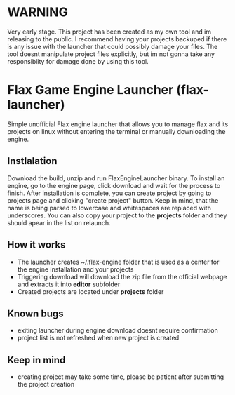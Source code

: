 # WARNING

Very early stage. This project has been created as my own tool and im releasing to the public. I recommend having your projects backuped if there is any issue with the launcher that could possibly damage your files. The tool doesnt manipulate project files explicitly, but im not gonna take any responsiblity for damage done by using this tool.

# Flax Game Engine Launcher (flax-launcher)

Simple unofficial Flax engine launcher that allows you to manage flax and its projects on linux without entering the terminal or manually downloading the engine.

## Instlalation

Download the build, unzip and run FlaxEngineLauncher binary. To install an engine, go to the engine page, click download and wait for the process to finish. After installation is complete, you can create project by going to projects page and clicking "create project" button. Keep in mind, that the name is being parsed to lowercase and whitespaces are replaced with underscores. You can also copy your project to the **projects** folder and they should apear in the list on relaunch.

## How it works

- The launcher creates ~/.flax-engine folder that is used as a center for the engine installation and your projects
- Triggering download will download the zip file from the official webpage and extracts it into **editor** subfolder
- Created projects are located under **projects** folder

## Known bugs

- exiting launcher during engine download doesnt require confirmation
- project list is not refreshed when new project is created

## Keep in mind
- creating project may take some time, please be patient after submitting the project creation
